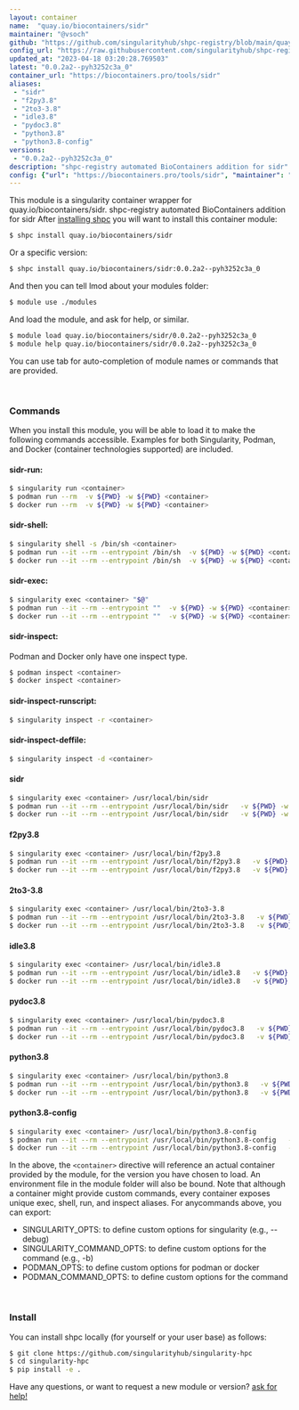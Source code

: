 ```yaml
---
layout: container
name:  "quay.io/biocontainers/sidr"
maintainer: "@vsoch"
github: "https://github.com/singularityhub/shpc-registry/blob/main/quay.io/biocontainers/sidr/container.yaml"
config_url: "https://raw.githubusercontent.com/singularityhub/shpc-registry/main/quay.io/biocontainers/sidr/container.yaml"
updated_at: "2023-04-18 03:20:28.769503"
latest: "0.0.2a2--pyh3252c3a_0"
container_url: "https://biocontainers.pro/tools/sidr"
aliases:
 - "sidr"
 - "f2py3.8"
 - "2to3-3.8"
 - "idle3.8"
 - "pydoc3.8"
 - "python3.8"
 - "python3.8-config"
versions:
 - "0.0.2a2--pyh3252c3a_0"
description: "shpc-registry automated BioContainers addition for sidr"
config: {"url": "https://biocontainers.pro/tools/sidr", "maintainer": "@vsoch", "description": "shpc-registry automated BioContainers addition for sidr", "latest": {"0.0.2a2--pyh3252c3a_0": "sha256:b32c421093ee42960ae93d6ecbf27f7ba3fcf3f72f1be6191e1c6051a9871f66"}, "tags": {"0.0.2a2--pyh3252c3a_0": "sha256:b32c421093ee42960ae93d6ecbf27f7ba3fcf3f72f1be6191e1c6051a9871f66"}, "docker": "quay.io/biocontainers/sidr", "aliases": {"sidr": "/usr/local/bin/sidr", "f2py3.8": "/usr/local/bin/f2py3.8", "2to3-3.8": "/usr/local/bin/2to3-3.8", "idle3.8": "/usr/local/bin/idle3.8", "pydoc3.8": "/usr/local/bin/pydoc3.8", "python3.8": "/usr/local/bin/python3.8", "python3.8-config": "/usr/local/bin/python3.8-config"}}
---
```


This module is a singularity container wrapper for quay.io/biocontainers/sidr.
shpc-registry automated BioContainers addition for sidr
After [installing shpc](#install) you will want to install this container module:


```bash
$ shpc install quay.io/biocontainers/sidr
```

Or a specific version:

```bash
$ shpc install quay.io/biocontainers/sidr:0.0.2a2--pyh3252c3a_0
```

And then you can tell lmod about your modules folder:

```bash
$ module use ./modules
```

And load the module, and ask for help, or similar.

```bash
$ module load quay.io/biocontainers/sidr/0.0.2a2--pyh3252c3a_0
$ module help quay.io/biocontainers/sidr/0.0.2a2--pyh3252c3a_0
```

You can use tab for auto-completion of module names or commands that are provided.

<br>

### Commands

When you install this module, you will be able to load it to make the following commands accessible.
Examples for both Singularity, Podman, and Docker (container technologies supported) are included.

#### sidr-run:

```bash
$ singularity run <container>
$ podman run --rm  -v ${PWD} -w ${PWD} <container>
$ docker run --rm  -v ${PWD} -w ${PWD} <container>
```

#### sidr-shell:

```bash
$ singularity shell -s /bin/sh <container>
$ podman run --it --rm --entrypoint /bin/sh  -v ${PWD} -w ${PWD} <container>
$ docker run --it --rm --entrypoint /bin/sh  -v ${PWD} -w ${PWD} <container>
```

#### sidr-exec:

```bash
$ singularity exec <container> "$@"
$ podman run --it --rm --entrypoint ""  -v ${PWD} -w ${PWD} <container> "$@"
$ docker run --it --rm --entrypoint ""  -v ${PWD} -w ${PWD} <container> "$@"
```

#### sidr-inspect:

Podman and Docker only have one inspect type.

```bash
$ podman inspect <container>
$ docker inspect <container>
```

#### sidr-inspect-runscript:

```bash
$ singularity inspect -r <container>
```

#### sidr-inspect-deffile:

```bash
$ singularity inspect -d <container>
```


#### sidr

```bash
$ singularity exec <container> /usr/local/bin/sidr
$ podman run --it --rm --entrypoint /usr/local/bin/sidr   -v ${PWD} -w ${PWD} <container> -c " $@"
$ docker run --it --rm --entrypoint /usr/local/bin/sidr   -v ${PWD} -w ${PWD} <container> -c " $@"
```


#### f2py3.8

```bash
$ singularity exec <container> /usr/local/bin/f2py3.8
$ podman run --it --rm --entrypoint /usr/local/bin/f2py3.8   -v ${PWD} -w ${PWD} <container> -c " $@"
$ docker run --it --rm --entrypoint /usr/local/bin/f2py3.8   -v ${PWD} -w ${PWD} <container> -c " $@"
```


#### 2to3-3.8

```bash
$ singularity exec <container> /usr/local/bin/2to3-3.8
$ podman run --it --rm --entrypoint /usr/local/bin/2to3-3.8   -v ${PWD} -w ${PWD} <container> -c " $@"
$ docker run --it --rm --entrypoint /usr/local/bin/2to3-3.8   -v ${PWD} -w ${PWD} <container> -c " $@"
```


#### idle3.8

```bash
$ singularity exec <container> /usr/local/bin/idle3.8
$ podman run --it --rm --entrypoint /usr/local/bin/idle3.8   -v ${PWD} -w ${PWD} <container> -c " $@"
$ docker run --it --rm --entrypoint /usr/local/bin/idle3.8   -v ${PWD} -w ${PWD} <container> -c " $@"
```


#### pydoc3.8

```bash
$ singularity exec <container> /usr/local/bin/pydoc3.8
$ podman run --it --rm --entrypoint /usr/local/bin/pydoc3.8   -v ${PWD} -w ${PWD} <container> -c " $@"
$ docker run --it --rm --entrypoint /usr/local/bin/pydoc3.8   -v ${PWD} -w ${PWD} <container> -c " $@"
```


#### python3.8

```bash
$ singularity exec <container> /usr/local/bin/python3.8
$ podman run --it --rm --entrypoint /usr/local/bin/python3.8   -v ${PWD} -w ${PWD} <container> -c " $@"
$ docker run --it --rm --entrypoint /usr/local/bin/python3.8   -v ${PWD} -w ${PWD} <container> -c " $@"
```


#### python3.8-config

```bash
$ singularity exec <container> /usr/local/bin/python3.8-config
$ podman run --it --rm --entrypoint /usr/local/bin/python3.8-config   -v ${PWD} -w ${PWD} <container> -c " $@"
$ docker run --it --rm --entrypoint /usr/local/bin/python3.8-config   -v ${PWD} -w ${PWD} <container> -c " $@"
```



In the above, the `<container>` directive will reference an actual container provided
by the module, for the version you have chosen to load. An environment file in the
module folder will also be bound. Note that although a container
might provide custom commands, every container exposes unique exec, shell, run, and
inspect aliases. For anycommands above, you can export:

 - SINGULARITY_OPTS: to define custom options for singularity (e.g., --debug)
 - SINGULARITY_COMMAND_OPTS: to define custom options for the command (e.g., -b)
 - PODMAN_OPTS: to define custom options for podman or docker
 - PODMAN_COMMAND_OPTS: to define custom options for the command

<br>

### Install

You can install shpc locally (for yourself or your user base) as follows:

```bash
$ git clone https://github.com/singularityhub/singularity-hpc
$ cd singularity-hpc
$ pip install -e .
```

Have any questions, or want to request a new module or version? [ask for help!](https://github.com/singularityhub/singularity-hpc/issues)